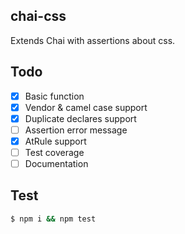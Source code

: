 ## chai-css

Extends Chai with assertions about css.

## Todo

- [x] Basic function
- [x] Vendor & camel case support
- [x] Duplicate declares support
- [ ] Assertion error message
- [x] AtRule support
- [ ] Test coverage
- [ ] Documentation

## Test

```bash
$ npm i && npm test
```
